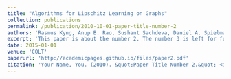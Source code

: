 ```yaml
---
title: "Algorithms for Lipschitz Learning on Graphs"
collection: publications
permalink: /publication/2010-10-01-paper-title-number-2
authors: 'Rasmus Kyng, Anup B. Rao, Sushant Sachdeva, Daniel A. Spielman'
excerpt: 'This paper is about the number 2. The number 3 is left for future work.'
date: 2015-01-01
venue: 'COLT'
paperurl: 'http://academicpages.github.io/files/paper2.pdf'
citation: 'Your Name, You. (2010). &quot;Paper Title Number 2.&quot; <i>Journal 1</i>. 1(2).'
---
```

